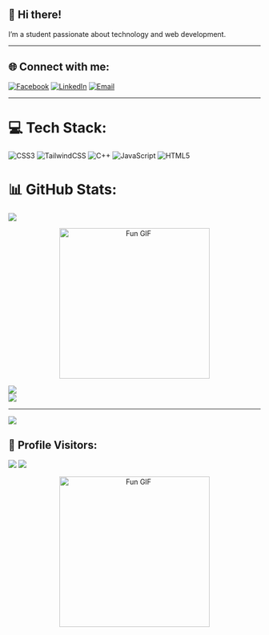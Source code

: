 ## 👋 Hi there!

I’m a student passionate about technology and web development.

---

## 🌐 Connect with me:
[![Facebook](https://img.shields.io/badge/Facebook-%231877F2.svg?logo=Facebook&logoColor=white)](https://facebook.com/BruhhHong) 
[![LinkedIn](https://img.shields.io/badge/LinkedIn-%230077B5.svg?logo=linkedin&logoColor=white)](https://linkedin.com/in/KongBunhong) 
[![Email](https://img.shields.io/badge/Email-D14836?logo=gmail&logoColor=white)](mailto:hongnacap2022@gmail.com)

---
# 💻 Tech Stack:
![CSS3](https://img.shields.io/badge/css3-%231572B6.svg?style=for-the-badge&logo=css3&logoColor=white) ![TailwindCSS](https://img.shields.io/badge/tailwindcss-%2338B2AC.svg?style=for-the-badge&logo=tailwind-css&logoColor=white) ![C++](https://img.shields.io/badge/c++-%2300599C.svg?style=for-the-badge&logo=c%2B%2B&logoColor=white)
![JavaScript](https://img.shields.io/badge/javascript-%23323330.svg?style=for-the-badge&logo=javascript&logoColor=%23F7DF1E)
![HTML5](https://img.shields.io/badge/html5-%23E34F26.svg?style=for-the-badge&logo=html5&logoColor=white) 
# 📊 GitHub Stats:
![](https://github-readme-stats.vercel.app/api?username=Bunhong3&theme=dark&hide_border=false&include_all_commits=false&count_private=false)<br/>
<div>
  <p align="center">
  <img src="https://i.pinimg.com/originals/8e/75/2c/8e752cf446947d3d01c0eaaf9e1504e2.gif" width="300" alt="Fun GIF" />
</p>
</div>

![](https://nirzak-streak-stats.vercel.app/?user=Bunhong3&theme=dark&hide_border=false)<br/>
![](https://github-readme-stats.vercel.app/api/top-langs/?username=Bunhong3&theme=dark&hide_border=false&include_all_commits=false&count_private=false&layout=compact)

---
[![](https://visitcount.itsvg.in/api?id=Bunhong3&icon=0&color=0)](https://visitcount.itsvg.in)
## 🔢 Profile Visitors:
[![](https://visitcount.itsvg.in/api?id=Bunhong3&icon=0&color=0)](https://visitcount.itsvg.in)
![](https://komarev.com/ghpvc/?username=Bunhong3&color=green&style=for-the-badge)
<p align="center">
  <img src="https://i.pinimg.com/originals/bf/bc/21/bfbc21130efd482684e4f02991350817.gif" width="300" alt="Fun GIF" />
</p>

<!-- Proudly created with GPRM ( https://gprm.itsvg.in ) -->

